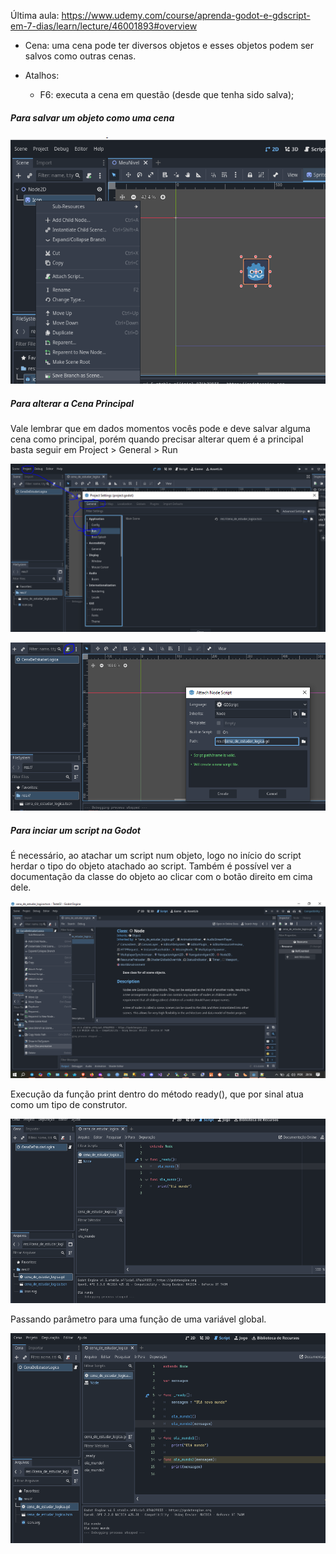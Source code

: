 
Última aula: https://www.udemy.com/course/aprenda-godot-e-gdscript-em-7-dias/learn/lecture/46001893#overview

- Cena: uma cena pode ter diversos objetos e esses objetos podem ser salvos como outras cenas.

- Atalhos:
	- F6: executa a cena em questão (desde que tenha sido salva);
	

##### Para salvar um objeto como uma cena	
	
![Alt text](https://github.com/phoenixproject/gamedev/blob/master/__MEDIA/__GODOT/_UDEMY/_GDSCRIPT43/teste01_01.png?raw=true "Objeto como cena")	

##### Para alterar a Cena Principal

Vale lembrar que em dados momentos vocês pode e deve salvar alguma cena como principal, porém quando precisar alterar quem é a principal basta seguir em Project > General > Run

![Alt text](https://github.com/phoenixproject/gamedev/blob/master/__MEDIA/__GODOT/_UDEMY/_GDSCRIPT43/teste01_02.png?raw=true "Inserção de Script")	

![Alt text](https://github.com/phoenixproject/gamedev/blob/master/__MEDIA/__GODOT/_UDEMY/_GDSCRIPT43/teste01_03.png?raw=true "Inserção de Script")	

##### Para inciar um script na Godot

É necessário, ao atachar um script num objeto, logo no início do script herdar o tipo do objeto atachado ao script. Também é possível ver a documentação da classe do objeto ao clicar com o botão direito em cima dele.

![Alt text](https://github.com/phoenixproject/gamedev/blob/master/__MEDIA/__GODOT/_UDEMY/_GDSCRIPT43/teste01_04.png?raw=true "Iniciando um script")	

Execução da função print dentro do método ready(), que por sinal atua como um tipo de construtor.

![Alt text](https://github.com/phoenixproject/gamedev/blob/master/__MEDIA/__GODOT/_UDEMY/_GDSCRIPT43/teste01_05.png?raw=true "Iniciando um script")	

Passando parâmetro para uma função de uma variável global.

![Alt text](https://github.com/phoenixproject/gamedev/blob/master/__MEDIA/__GODOT/_UDEMY/_GDSCRIPT43/teste01_06.png?raw=true "Passando parâmetro")	
